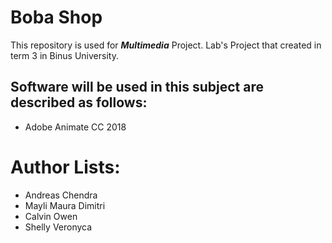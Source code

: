 # Boba Shop

This repository is used for ***Multimedia*** Project. Lab's Project that created in term 3 in Binus University.

## Software will be used in this subject are described as follows:
- Adobe Animate CC 2018

# Author Lists:

- Andreas Chendra
- Mayli Maura Dimitri
- Calvin Owen
- Shelly Veronyca
